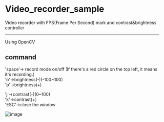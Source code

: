 # Video_recorder_sample
Video recorder with FPS(Frame Per Second) mark and contrast&amp;brightness controller


-------------------------------------------------------------------------------------------------
Using OpenCV  
## command  
'space'-> record mode on/off  (If there's a red circle on the top left, it means it's recording.)  
'o'->brightness(-)(-100~100)  
'p'->brightness(+)  

'j'->contrast(-)(0~100)    
'k'->contrast(+)    
'ESC'->close the window  
  
![image](https://github.com/starvvolf/Video_recorder_sample/assets/118524918/64ef2bcd-a5ca-404d-9b0d-7645b28ebe3e)
